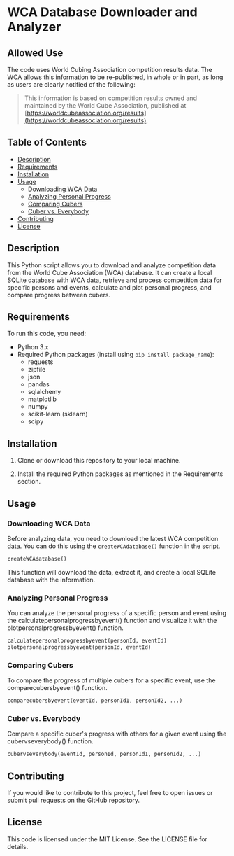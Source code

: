 # WCA Database Downloader and Analyzer

## Allowed Use

The code uses World Cubing Association competition results data. The WCA allows this information to be re-published, in whole or in part, as long as users are clearly notified of the following:

> This information is based on competition results owned and maintained by the
> World Cube Association, published at [https://worldcubeassociation.org/results](https://worldcubeassociation.org/results).

## Table of Contents
- [Description](#description)
- [Requirements](#requirements)
- [Installation](#installation)
- [Usage](#usage)
  - [Downloading WCA Data](#downloading-wca-data)
  - [Analyzing Personal Progress](#analyzing-personal-progress)
  - [Comparing Cubers](#comparing-cubers)
  - [Cuber vs. Everybody](#cuber-vs-everybody)
- [Contributing](#contributing)
- [License](#license)

## Description

This Python script allows you to download and analyze competition data from the World Cube Association (WCA) database. It can create a local SQLite database with WCA data, retrieve and process competition data for specific persons and events, calculate and plot personal progress, and compare progress between cubers.

## Requirements

To run this code, you need:

- Python 3.x
- Required Python packages (install using `pip install package_name`):
  - requests
  - zipfile
  - json
  - pandas
  - sqlalchemy
  - matplotlib
  - numpy
  - scikit-learn (sklearn)
  - scipy

## Installation

1. Clone or download this repository to your local machine.

2. Install the required Python packages as mentioned in the Requirements section.

## Usage

### Downloading WCA Data

Before analyzing data, you need to download the latest WCA competition data. You can do this using the `createWCAdatabase()` function in the script.

```python
createWCAdatabase()
```

This function will download the data, extract it, and create a local SQLite database with the information.

### Analyzing Personal Progress
You can analyze the personal progress of a specific person and event using the calculatepersonalprogressbyevent() function and visualize it with the plotpersonalprogressbyevent() function.

```python
calculatepersonalprogressbyevent(personId, eventId)
plotpersonalprogressbyevent(personId, eventId)
```

### Comparing Cubers
To compare the progress of multiple cubers for a specific event, use the comparecubersbyevent() function.

```python
comparecubersbyevent(eventId, personId1, personId2, ...)
```

### Cuber vs. Everybody
Compare a specific cuber's progress with others for a given event using the cubervseverybody() function.

```python
cubervseverybody(eventId, personId, personId1, personId2, ...)
```

## Contributing
If you would like to contribute to this project, feel free to open issues or submit pull requests on the GitHub repository.

## License
This code is licensed under the MIT License. See the LICENSE file for details.
